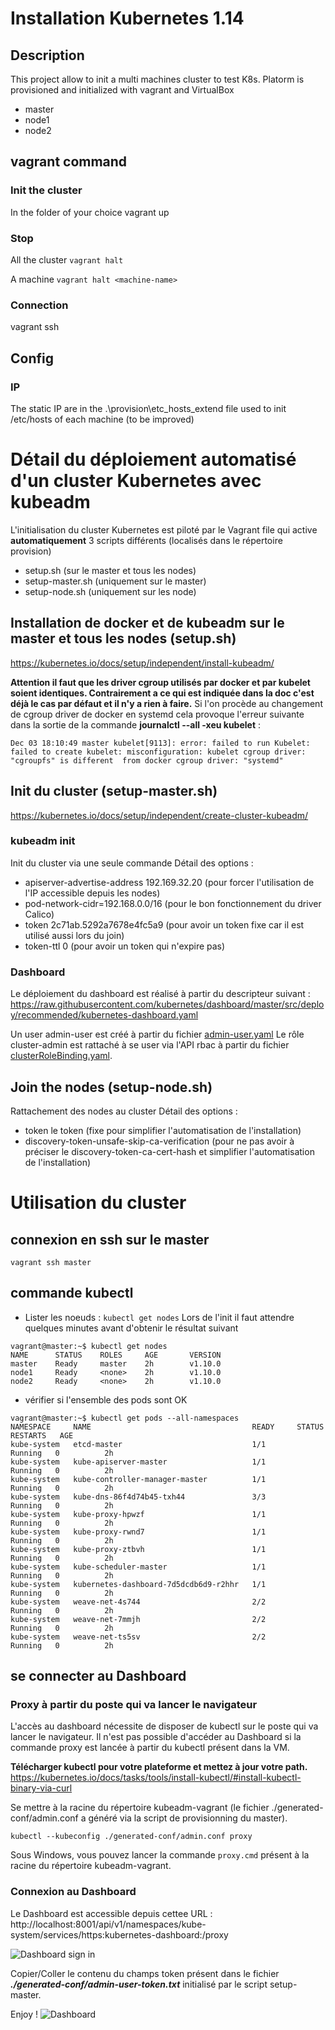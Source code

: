 # Installation Kubernetes 1.14

## Description

This project allow to init a multi machines cluster to test K8s.
Platorm is provisioned and initialized with vagrant and VirtualBox

- master
- node1
- node2

## vagrant command

### Init the cluster
In the folder of your choice
vagrant up

### Stop
All the cluster
```vagrant halt```

A machine
```vagrant halt <machine-name>```

### Connection
vagrant ssh <machine-name>

## Config
### IP
The static IP are in the .\provision\etc_hosts_extend file used to init  /etc/hosts of each machine (to be improved)


# Détail du déploiement automatisé d'un cluster Kubernetes avec kubeadm
L'initialisation du cluster Kubernetes est piloté par le Vagrant file qui active **automatiquement** 3 scripts différents (localisés dans le répertoire provision)
- setup.sh (sur le master et tous les nodes)
- setup-master.sh (uniquement sur le master)
- setup-node.sh (uniquement sur les node)


## Installation de docker et de kubeadm sur le master et tous les nodes (setup.sh)
https://kubernetes.io/docs/setup/independent/install-kubeadm/

**Attention il faut que les driver cgroup utilisés par docker et par kubelet soient identiques.
Contrairement a ce qui est indiquée dans la doc c'est déjà le cas par défaut et il n'y a rien à faire.**
Si l'on procède au changement de cgroup driver de docker en systemd cela provoque l'erreur suivante dans la sortie de la commande **journalctl --all -xeu kubelet**  : 
```
Dec 03 18:10:49 master kubelet[9113]: error: failed to run Kubelet: failed to create kubelet: misconfiguration: kubelet cgroup driver: "cgroupfs" is different  from docker cgroup driver: "systemd"
```


## Init du cluster (setup-master.sh)
https://kubernetes.io/docs/setup/independent/create-cluster-kubeadm/

### kubeadm init
Init du cluster via une seule commande
Détail des options :
- apiserver-advertise-address 192.169.32.20 (pour forcer l'utilisation de l'IP accessible depuis les nodes)
- pod-network-cidr=192.168.0.0/16 (pour le bon fonctionnement du driver Calico)
- token 2c71ab.5292a7678e4fc5a9 (pour avoir un token fixe car il est utilisé aussi lors du join)
- token-ttl 0 (pour avoir un token qui n'expire pas)




### Dashboard
Le déploiement du dashboard est réalisé à partir du descripteur suivant :
https://raw.githubusercontent.com/kubernetes/dashboard/master/src/deploy/recommended/kubernetes-dashboard.yaml

Un user admin-user est créé à partir du fichier [admin-user.yaml](./provision/admin-user.yaml)
Le rôle cluster-admin est rattaché à se user via l'API rbac à partir du fichier [clusterRoleBinding.yaml](./provision/clusterRoleBinding.yaml).

## Join the nodes (setup-node.sh)
Rattachement des nodes au cluster
Détail des options :
- token le token (fixe pour simplifier l'automatisation de l'installation)
- discovery-token-unsafe-skip-ca-verification (pour ne pas avoir à préciser le discovery-token-ca-cert-hash et simplifier l'automatisation de l'installation)

# Utilisation du cluster

## connexion en ssh sur le master
```vagrant ssh master```

## commande kubectl
- Lister les noeuds : 
```kubectl get nodes```
Lors de l'init il faut attendre quelques minutes avant d'obtenir le résultat suivant
```
vagrant@master:~$ kubectl get nodes
NAME      STATUS    ROLES     AGE       VERSION
master    Ready     master    2h        v1.10.0
node1     Ready     <none>    2h        v1.10.0
node2     Ready     <none>    2h        v1.10.0
```

- vérifier si l'ensemble des pods sont OK
```
vagrant@master:~$ kubectl get pods --all-namespaces
NAMESPACE     NAME                                    READY     STATUS    RESTARTS   AGE
kube-system   etcd-master                             1/1       Running   0          2h
kube-system   kube-apiserver-master                   1/1       Running   0          2h
kube-system   kube-controller-manager-master          1/1       Running   0          2h
kube-system   kube-dns-86f4d74b45-txh44               3/3       Running   0          2h
kube-system   kube-proxy-hpwzf                        1/1       Running   0          2h
kube-system   kube-proxy-rwnd7                        1/1       Running   0          2h
kube-system   kube-proxy-ztbvh                        1/1       Running   0          2h
kube-system   kube-scheduler-master                   1/1       Running   0          2h
kube-system   kubernetes-dashboard-7d5dcdb6d9-r2hhr   1/1       Running   0          2h
kube-system   weave-net-4s744                         2/2       Running   0          2h
kube-system   weave-net-7mmjh                         2/2       Running   0          2h
kube-system   weave-net-ts5sv                         2/2       Running   0          2h
```

## se connecter au Dashboard

### Proxy à partir du poste qui va lancer le navigateur

L'accès au dashboard nécessite de disposer de kubectl sur le poste qui va lancer le navigateur. Il n'est pas possible d'accéder au Dashboard si la commande proxy est lancée à partir du kubectl présent dans la VM.

**Télécharger kubectl pour votre plateforme et mettez à jour votre path.**
https://kubernetes.io/docs/tasks/tools/install-kubectl/#install-kubectl-binary-via-curl

Se mettre à la racine du répertoire kubeadm-vagrant (le fichier ./generated-conf/admin.conf a généré via la script de provisionning du master).
```
kubectl --kubeconfig ./generated-conf/admin.conf proxy
```
Sous Windows, vous pouvez lancer la commande ```proxy.cmd``` présent à la racine du répertoire kubeadm-vagrant.

### Connexion au Dashboard

Le Dashboard est accessible depuis cettee URL :
http://localhost:8001/api/v1/namespaces/kube-system/services/https:kubernetes-dashboard:/proxy

![Dashboard sign in](./images/dashboard-sign-in-token.png)

Copier/Coller le contenu du champs token présent dans le fichier ***./generated-conf/admin-user-token.txt*** initialisé par le script setup-master.

Enjoy !
![Dashboard](./images/dashboard.png)
